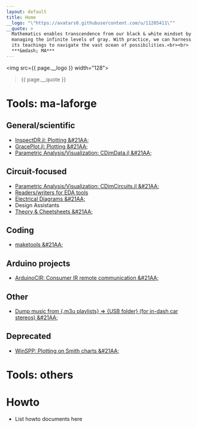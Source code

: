 ```yaml
---
layout: default
title: Home
__logo: "\"https://avatars0.githubusercontent.com/u/11205411\""
__quote: >
  Mathematics enables transcendence from our black & white mindset by
  managing the infinite levels of gray. With practice, we can harness
  its teachings to navigate the vast ocean of possibilities.<br><br>
  ***&mdash; MA***
---
```


<img src={{ page.__logo }} width="128"> <blockquote> {{ page.__quote }} </blockquote>


# Tools: ma-laforge

## General/scientific
 - [InspectDR.jl: Plotting &#21AA; ](https://github.com/ma-laforge/InspectDR.jl)
 - [GracePlot.jl: Plotting &#21AA; ](https://github.com/ma-laforge/GracePlot.jl)
 - [Parametric Analysis/Visualization: CDimData.jl &#21AA; ](https://github.com/ma-laforge/CMDimData.jl)

## Circuit-focused
 - [Parametric Analysis/Visualization: CDimCircuits.jl &#21AA; ](https://github.com/ma-laforge/CMDimCircuits.jl)
 - [Readers/writers for EDA tools](info/edatools)
 - [Electrical Diagrams &#21AA; ](https://github.com/ma-laforge/ElectricalDiagrams)
 - Design Assistants
 - [Theory & Cheetsheets &#21AA; ](https://github.com/ma-laforge/DocsLaTeX_Electrical)

## Coding
 - [maketools &#21AA; ](https://github.com/ma-laforge/maketools)

## Arduino projects
 - [ArduinoCIR: Consumer IR remote communication &#21AA; ](https://github.com/ma-laforge/ArduinoCIR)

## Other
 - [Dump music from {.m3u playlists} &rArr; {USB folder} (for in-dash car stereos) &#21AA; ](https://github.com/ma-laforge/AudioStick)

## Deprecated
 - [WinSPP: Plotting on Smith charts &#21AA; ](https://github.com/ma-laforge/WinSPP)

# Tools: others

# Howto
 - List howto documents here

